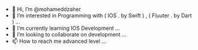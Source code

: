 - 👋 Hi, I’m @mohameddzaher
- 👀 I’m interested in Programming with ( IOS . by Swift ) , ( Fluuter . by Dart ) ...
- 🌱 I’m currently learning IOS Development ...
- 💞️ I’m looking to collaborate on development ...
- 📫 How to reach me advanced level ...

<!---
mohameddzaher/mohameddzaher is a ✨ special ✨ repository because its `README.md` (this file) appears on your GitHub profile.
You can click the Preview link to take a look at your changes.
--->
